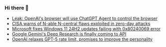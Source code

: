 ### Hi there 👋

<!--START_SECTION:feed-->
* [Leak: OpenAI's browser will use ChatGPT Agent to control the browser](https://www.bleepingcomputer.com/news/artificial-intelligence/leak-openais-browser-will-use-chatgpt-agent-to-control-the-browser/)
* [CISA warns of N-able N-central flaws exploited in zero-day attacks](https://www.bleepingcomputer.com/news/security/cisa-warns-of-n-able-n-central-flaws-exploited-in-zero-day-attacks/)
* [Microsoft fixes Windows 11 24H2 updates failing with 0x80240069 error](https://www.bleepingcomputer.com/news/microsoft/microsoft-fixes-windows-11-24h2-updates-failing-with-0x80240069-error/)
* [Google Gemini's Deep Research is finally coming to API](https://www.bleepingcomputer.com/news/artificial-intelligence/google-geminis-deep-research-is-finally-coming-to-api/)
* [OpenAI relaxes GPT-5 rate limit, promises to improve the personality](https://www.bleepingcomputer.com/news/artificial-intelligence/openai-relaxes-gpt-5-rate-limit-promises-to-improve-the-personality/)
<!--END_SECTION:feed-->

<!--
**frankenk/frankenk** is a ✨ _special_ ✨ repository because its `README.md` (this file) appears on your GitHub profile.

Here are some ideas to get you started:

- 🔭 I’m currently working on ...
- 🌱 I’m currently learning ...
- 👯 I’m looking to collaborate on ...
- 🤔 I’m looking for help with ...
- 💬 Ask me about ...
- 📫 How to reach me: ...
- 😄 Pronouns: ...
- ⚡ Fun fact: ...
-->



